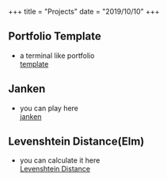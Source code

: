 +++
title = "Projects"
date = "2019/10/10"
+++

## Portfolio Template
* a terminal like portfolio  
[template](https://takumi34.github.io/portfolio_like_terminal/index.html)

## Janken
* you can play here  
[janken](https://takumi34.github.io/janken/)

## Levenshtein Distance(Elm)
* you can calculate it here  
[Levenshtein Distance](https://takumi34.github.io/elm-levenstein/) 